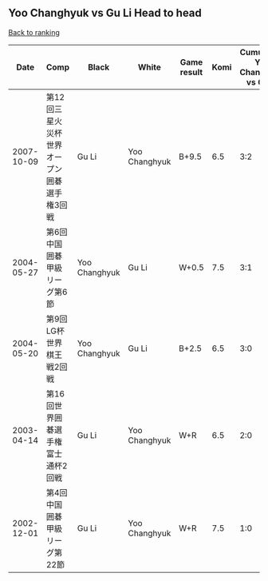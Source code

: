 ## Yoo Changhyuk vs Gu Li Head to head

[Back to ranking](../../index.md)




| **Date** | **Comp** | **Black** | **White** | **Game result** | **Komi** | **Cumulative Yoo Changhyuk vs Gu Li** | **Yoo Changhyuk streak** | **Gu Li streak** | 
| --- | --- | --- | --- | --- | --- | --- | --- | --- |
| 2007-10-09 | 第12回三星火災杯世界オープン囲碁選手権3回戦 | Gu Li | Yoo Changhyuk | B+9.5 | 6.5 | 3:2 | 0 | 2 | 
| 2004-05-27 | 第6回中国囲碁甲級リーグ第6節 | Yoo Changhyuk | Gu Li | W+0.5 | 7.5 | 3:1 | 0 | 1 | 
| 2004-05-20 | 第9回LG杯世界棋王戦2回戦 | Yoo Changhyuk | Gu Li | B+2.5 | 6.5 | 3:0 | 3 | 0 | 
| 2003-04-14 | 第16回世界囲碁選手権富士通杯2回戦 | Gu Li | Yoo Changhyuk | W+R | 6.5 | 2:0 | 2 | 0 | 
| 2002-12-01 | 第4回中国囲碁甲級リーグ第22節 | Gu Li | Yoo Changhyuk | W+R | 7.5 | 1:0 | 1 | 0 |




